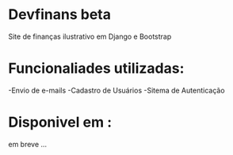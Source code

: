# Devfinans beta

Site de finanças ilustrativo em Django e Bootstrap

# Funcionaliades utilizadas:
-Envio de e-mails
-Cadastro de Usuários
-Sitema de Autenticação

# Disponivel em :

em breve ... 
